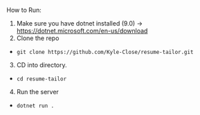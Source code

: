 How to Run:
1. Make sure you have dotnet installed (9.0) -> https://dotnet.microsoft.com/en-us/download
2. Clone the repo

- ``git clone https://github.com/Kyle-Close/resume-tailor.git``

3. CD into directory. 

- ``cd resume-tailor``

4. Run the server

- ``dotnet run .``
